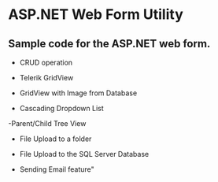 # ASP.NET Web Form Utility 

## Sample code for the ASP.NET web form. 

- CRUD operation

- Telerik GridView

- GridView with Image from Database

- Cascading Dropdown List

-Parent/Child Tree View 

- File Upload to a folder

- File Upload to the SQL Server Database

- Sending Email feature" 
